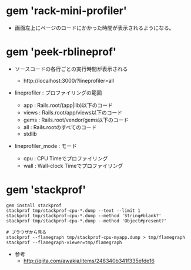# gem 'rack-mini-profiler'
- 画面左上にページのロードにかかった時間が表示されるようになる。

# gem 'peek-rblineprof'
- ソースコードの各行ごとの実行時間が表示される
  - http://localhost:3000/?lineprofiler=all

- lineprofiler : プロファイリングの範囲
  - app : Rails.root/(app|lib)以下のコード
  - views : Rails.root/app/views以下のコード
  - gems : Rails.root/vendor/gems以下のコード
  - all : Rails.rootのすべてのコード
  - stdlib
- lineprofiler_mode : モード
  - cpu : CPU Timeでプロファイリング
  - wall : Wall-clock Timeでプロファイリング

# gem 'stackprof'

```
gem install stackprof
stackprof tmp/stackprof-cpu-*.dump --text --limit 1
stackprof tmp/stackprof-cpu-*.dump --method 'String#blank?'
stackprof tmp/stackprof-cpu-*.dump --method 'Object#present?'

# ブラウザから見る
stackprof --flamegraph tmp/stackprof-cpu-myapp.dump > tmp/flamegraph
stackprof --flamegraph-viewer=tmp/flamegraph
```

- 参考
  - http://qiita.com/awakia/items/248340b341f335efde16
